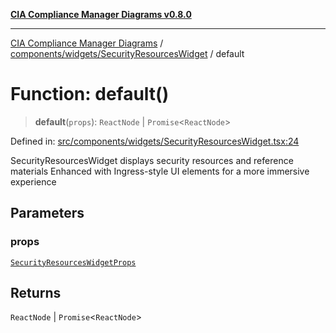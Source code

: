 [**CIA Compliance Manager Diagrams v0.8.0**](../../../../README.md)

***

[CIA Compliance Manager Diagrams](../../../../modules.md) / [components/widgets/SecurityResourcesWidget](../README.md) / default

# Function: default()

> **default**(`props`): `ReactNode` \| `Promise`\<`ReactNode`\>

Defined in: [src/components/widgets/SecurityResourcesWidget.tsx:24](https://github.com/Hack23/cia-compliance-manager/blob/ab84d120f6a49e6faf7bc7924811e0da9b635211/src/components/widgets/SecurityResourcesWidget.tsx#L24)

SecurityResourcesWidget displays security resources and reference materials
Enhanced with Ingress-style UI elements for a more immersive experience

## Parameters

### props

[`SecurityResourcesWidgetProps`](../interfaces/SecurityResourcesWidgetProps.md)

## Returns

`ReactNode` \| `Promise`\<`ReactNode`\>
